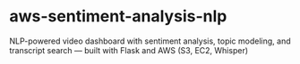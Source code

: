 # aws-sentiment-analysis-nlp
NLP-powered video dashboard with sentiment analysis, topic modeling, and transcript search — built with Flask and AWS (S3, EC2, Whisper)

